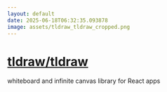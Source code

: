 ```yaml
---
layout: default
date: 2025-06-18T06:32:35.093878
image: assets/tldraw_tldraw_cropped.png
---
```


# [tldraw/tldraw](https://github.com/tldraw/tldraw)

whiteboard and infinite canvas library for React apps
